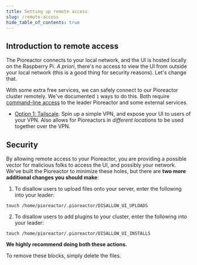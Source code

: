 ```yaml
---
title: Setting up remote access
slug: /remote-access
hide_table_of_contents: true
---
```



## Introduction to remote access

The Pioreactor connects to your local network, and the UI is hosted locally on the Raspberry Pi. _A priori_, there's no access to view the UI from outside your local network (this is a good thing for security reasons). Let's change that.

With some extra free services, we can safely connect to our Pioreactor cluster remotely. We've documented `1` ways to do this. Both require [command-line access](/user-guide/accessing-raspberry-pi) to the leader Pioreactor and some external services.


 - [Option 1: Tailscale](/user-guide/tailscale-remote-access). Spin up a simple VPN, and expose your UI to users of your VPN. Also allows for Pioreactors in _different locations_ to be used together over the VPN.


## Security

By allowing remote access to your Pioreactor, you are providing a possible vector for malicious folks to access the UI, and possibly your network. We've built the Pioreactor to minimize these holes, but there are **two more additional changes you should make**:

1. To disallow users to upload files onto your server, enter the following into your leader:
```
touch /home/pioreactor/.pioreactor/DISALLOW_UI_UPLOADS
```

2. To disallow users to add plugins to your cluster, enter the following into your leader:
```
touch /home/pioreactor/.pioreactor/DISALLOW_UI_INSTALLS
```

**We highly recommend doing both these actions.**


To remove these blocks, simply delete the files.